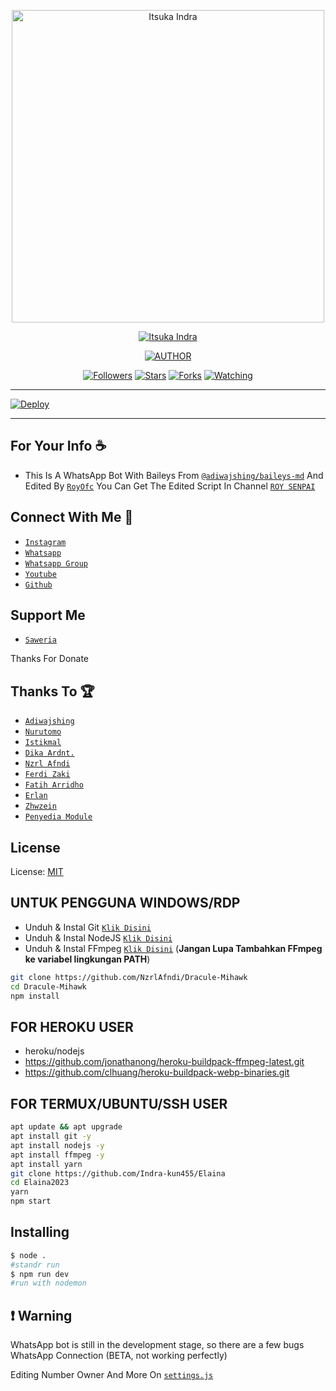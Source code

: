 <p align="center">
<img src="https://telegra.ph/file/dc2c0d0b33619272a9008.jpg" alt="Itsuka Indra" width="500"/>


</p>
<p align="center">
<a href="#"><img title="Itsuka Indra" src="https://img.shields.io/badge/Itsuka%20Indra-green?colorA=%23ff0000&colorB=%23017e40&style=for-the-badge"></a>
</p>
<p align="center">
<a href="https://github.com/Indra-kun455"><img title="AUTHOR" src="https://img.shields.io/badge/Author-Roy%20Official-red.svg?style=for-the-badge&logo=github"></a>
</p>
<p align="center">
<a href="https://github.com/Indra-kun455"><img title="Followers" src="https://img.shields.io/github/followers/NzrlAfndi?color=blue&style=flat-square"></a>
<a href="https://github.com/Indra-kun455"><img title="Stars" src="https://img.shields.io/github/stars/NzrlAfndi/Dracule-Mihawk?color=red&style=flat-square"></a>
<a href="https://github.com/Indra-kun455/network/members"><img title="Forks" src="https://img.shields.io/github/forks/NzrlAfndi/Dracule-Mihawk?color=red&style=flat-square"></a>
<a href="https://github.com/Indra-kun455/watchers"><img title="Watching" src="https://img.shields.io/github/watchers/NzrlAfndi/Dracule-Mihawk?label=Watchers&color=blue&style=flat-square"></a>
</p>

---

[![Deploy](https://www.herokucdn.com/deploy/button.svg)](https://heroku.com/deploy?template=https://github.com/Indra-kun455/Elaina2023)

---

## For Your Info ☕
* This Is A WhatsApp Bot With Baileys From [`@adiwajshing/baileys-md`](https://github.com/adiwajshing/baileys/tree/multi-device) And Edited By [`RoyOfc`](https://github.com/Indra-kun455/Elaina2023) You Can Get The Edited Script In Channel [`ROY SENPAI`](https://youtube.com/channel/UCm8yDv5ERW_OyiwFPni6vAg)

## Connect With Me 🌱
* [`Instagram`](https://instagram.com/ownerbotz)
* [`Whatsapp`](https://wa.me/6288980303928?text=Assalamualaikum+kak)
* [`Whatsapp Group`](https://chat.whatsapp.com/DuwmbXQJQyw73HGAHMNEuZ)
* [`Youtube`](https://youtube.com/channel/UCm8yDv5ERW_OyiwFPni6vAg)
* [`Github`](https://github.com/Indra-kun455)

## Support Me
* [`Saweria`](https://saweria.co/roy2023)

Thanks For Donate

## Thanks To 🏆
* [`Adiwajshing`](https://github.com/adiwajshing)
* [`Nurutomo`](https://github.com/Nurutomo)
* [`Istikmal`](https://github.com/BochilGaming)
* [`Dika Ardnt.`](https://github.com/DikaArdnt)
* [`Nzrl Afndi`](https://github.com/NzrlAfndi)
* [`Ferdi Zaki`](https://github.com/FERDIZ-afk)
* [`Fatih Arridho`](https://github.com/FatihArridho)
* [`Erlan`](https://github.com/ERLANRAHMAT)
* [`Zhwzein`](https://github.com/Zhwzein)
* [`Penyedia Module`](https://npmjs.com)

## License
License: [MIT](https://en.wikipedia.org/wiki/MIT_License)

## UNTUK PENGGUNA WINDOWS/RDP

* Unduh & Instal Git [`Klik Disini`](https://git-scm.com/downloads)
* Unduh & Instal NodeJS [`Klik Disini`](https://nodejs.org/en/download)
* Unduh & Instal FFmpeg [`Klik Disini`](https://ffmpeg.org/download.html) (**Jangan Lupa Tambahkan FFmpeg ke variabel lingkungan PATH**)


```bash
git clone https://github.com/NzrlAfndi/Dracule-Mihawk
cd Dracule-Mihawk
npm install
```


## FOR HEROKU USER
- heroku/nodejs
- https://github.com/jonathanong/heroku-buildpack-ffmpeg-latest.git
- https://github.com/clhuang/heroku-buildpack-webp-binaries.git


## FOR TERMUX/UBUNTU/SSH USER

```bash
apt update && apt upgrade
apt install git -y
apt install nodejs -y
apt install ffmpeg -y
apt install yarn
git clone https://github.com/Indra-kun455/Elaina
cd Elaina2023
yarn
npm start
```

## Installing
```bash
$ node .
#standr run
$ npm run dev
#run with nodemon
```

## ❗ Warning
WhatsApp bot is still in the development stage, so there are a few bugs
WhatsApp Connection (BETA, not working perfectly)

Editing Number Owner And More On [`settings.js`](https://github.com/Indra-kun455/Elaina/blob/master/settings.js)
